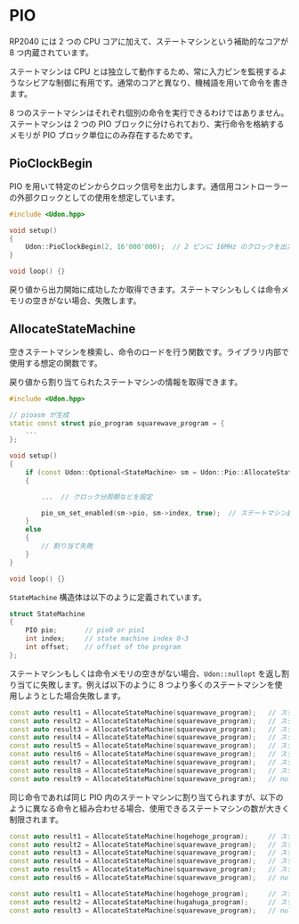# PIO

RP2040 には 2 つの CPU コアに加えて、ステートマシンという補助的なコアが 8 つ内蔵されています。

ステートマシンは CPU とは独立して動作するため、常に入力ピンを監視するようなシビアな制御に有用です。通常のコアと異なり、機械語を用いて命令を書きます。

8 つのステートマシンはそれぞれ個別の命令を実行できるわけではありません。ステートマシンは 2 つの PIO ブロックに分けられており、実行命令を格納するメモリが PIO ブロック単位にのみ存在するためです。

## PioClockBegin

PIO を用いて特定のピンからクロック信号を出力します。通信用コントローラーの外部クロックとしての使用を想定しています。

```cpp
#include <Udon.hpp>

void setup()
{
    Udon::PioClockBegin(2, 16'000'000);  // 2 ピンに 16MHz のクロックを出力
}

void loop() {}
```

戻り値から出力開始に成功したか取得できます。ステートマシンもしくは命令メモリの空きがない場合、失敗します。

## AllocateStateMachine

空きステートマシンを検索し、命令のロードを行う関数です。ライブラリ内部で使用する想定の関数です。

戻り値から割り当てられたステートマシンの情報を取得できます。

```cpp
#include <Udon.hpp>

// pioasm が生成
static const struct pio_program squarewave_program = {
    ...
};

void setup()
{
    if (const Udon::Optional<StateMachine> sm = Udon::Pio::AllocateStateMachine(squarewave_program))
    {

        ...  // クロック分周期などを設定

        pio_sm_set_enabled(sm->pio, sm->index, true);  // ステートマシン起動
    }
    else
    {
        // 割り当て失敗
    }
}

void loop() {}
```

`StateMachine` 構造体は以下のように定義されています。

```cpp
struct StateMachine
{
    PIO pio;       // pio0 or pio1
    int index;     // state machine index 0~3
    int offset;    // offset of the program
};
```

ステートマシンもしくは命令メモリの空きがない場合、`Udon::nullopt` を返し割り当てに失敗します。例えば以下のように 8 つより多くのステートマシンを使用しようとした場合失敗します。

```cpp
const auto result1 = AllocateStateMachine(squarewave_program);   // ステートマシン: 1   命令メモリ: PIO0
const auto result2 = AllocateStateMachine(squarewave_program);   // ステートマシン: 2   命令メモリ: PIO0
const auto result3 = AllocateStateMachine(squarewave_program);   // ステートマシン: 3   命令メモリ: PIO0
const auto result4 = AllocateStateMachine(squarewave_program);   // ステートマシン: 4   命令メモリ: PIO0
const auto result5 = AllocateStateMachine(squarewave_program);   // ステートマシン: 5   命令メモリ: PIO1
const auto result6 = AllocateStateMachine(squarewave_program);   // ステートマシン: 6   命令メモリ: PIO1
const auto result7 = AllocateStateMachine(squarewave_program);   // ステートマシン: 7   命令メモリ: PIO1
const auto result8 = AllocateStateMachine(squarewave_program);   // ステートマシン: 8   命令メモリ: PIO1
const auto result9 = AllocateStateMachine(squarewave_program);   // nullopt
```

同じ命令であれば同じ PIO 内のステートマシンに割り当てられますが、以下のように異なる命令と組み合わせる場合、使用できるステートマシンの数が大きく制限されます。

```cpp
const auto result1 = AllocateStateMachine(hogehoge_program);     // ステートマシン: 1   命令メモリ: PIO0
const auto result2 = AllocateStateMachine(squarewave_program);   // ステートマシン: 5   命令メモリ: PIO1
const auto result3 = AllocateStateMachine(squarewave_program);   // ステートマシン: 6   命令メモリ: PIO1
const auto result4 = AllocateStateMachine(squarewave_program);   // ステートマシン: 7   命令メモリ: PIO1
const auto result5 = AllocateStateMachine(squarewave_program);   // ステートマシン: 8   命令メモリ: PIO1
const auto result6 = AllocateStateMachine(squarewave_program);   // nullopt
```

```cpp
const auto result1 = AllocateStateMachine(hogehoge_program);     // ステートマシン: 1   命令メモリ: PIO0
const auto result2 = AllocateStateMachine(hugahuga_program);     // ステートマシン: 5   命令メモリ: PIO1
const auto result3 = AllocateStateMachine(squarewave_program);   // nullopt
```
